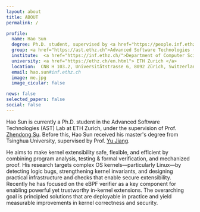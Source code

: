 ```yaml
---
layout: about
title: ABOUT
permalink: /

profile:
  name: Hao Sun
  degree: Ph.D. student, supervised by <a href="https://people.inf.ethz.ch/suz/">Prof. Zhendong Su</a>
  group: <a href="https://ast.ethz.ch">Advanced Software Technologies (AST) Lab</a>
  institute:  <a href="https://inf.ethz.ch/">Department of Computer Science</a>
  university: <a href="https://ethz.ch/en.html"> ETH Zurich </a>
  location:  CNB H 103.2, Universitätstrasse 6, 8092 Zürich, Switzerland
  email: hao.sun#inf.ethz.ch
  image: me.jpg
  image_cicular: false

news: false
selected_papers: false
social: false
---
```


Hao Sun is currently a Ph.D. student in the Advanced Software Technologies (AST) Lab at ETH Zurich, under the supervision of Prof. [Zhendong Su](https://people.inf.ethz.ch/suz/).
Before this, Hao Sun received his master's degree from Tsinghua University, supervised by Prof. [Yu Jiang](https://sites.google.com/site/jiangyu198964).

He aims to make kernel extensibility safe, flexible, and efficient by combining program analysis, testing & formal verification, and mechanized proof. His research targets complex OS kernels—particularly Linux—by detecting logic bugs, strengthening kernel invariants, and designing practical infrastructure and checks that enable secure extensibility. Recently he has focused on the eBPF verifier as a key component for enabling powerful yet trustworthy in-kernel extensions. The overarching goal is principled solutions that are deployable in practice and yield measurable improvements in kernel correctness and security.
